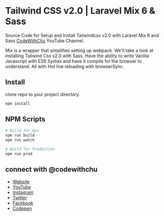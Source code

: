 # Tailwind CSS v2.0 | Laravel Mix 6 & Sass

Source Code for Setup and Install Tailwindcss v2.0 with Laravel Mix 6 and Sass <a href="https://www.youtube.com/channel/UCSyosm-WcUPT4LnUIIdqSCw" title="Subscribe to CodeWithChu Youtube Channel" target="_blank">CodeWithChu</a> YouTube Channel.

Mix is a wrapper that simplifies setting up webpack. We'll take a look at installing Tailwind Css v2.0 with Sass. Have the ability to write Vanilla Javascript with ES6 Syntax and have it compile for the browser to understand. All with Hot live reloading with browserSync.

## Install

clone repo to your project directory.

```sh
npm install
```

## NPM Scripts

```sh
# Build for Dev
npm run build
npm run watch

# Build for Production
npm run prod
```

## connect with @codewithchu

- [Website](https://www.arthurchu.ca 'Web Development Tutorials, Tips & Tricks | CodeWithChu Website')
- [YouTube](https://www.youtube.com/channel/UCSyosm-WcUPT4LnUIIdqSCw 'CodeWithChu Youtube Channel')
- [Instagram](https://www.instagram.com/codewithchu/ 'Follow CodeWithChu on Instagram')
- [Twitter](https://twitter.com/codewithchu 'Follow CodeWithChu on Twitter')
- [Facebook](https://www.facebook.com/codewithchu 'Like CodeWithChu on Facebook')
- [Codepen](https://codepen.io/codewithchu 'Follow CodeWithChu on Codepen')
